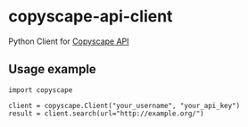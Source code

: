 # copyscape-api-client
Python Client for [Copyscape API](https://www.copyscape.com/api-guide.php)

## Usage example
```
import copyscape

client = copyscape.Client("your_username", "your_api_key")
result = client.search(url="http://example.org/")
```    
